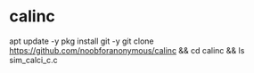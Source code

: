 # calinc
apt update -y
pkg install git -y 
git clone https://github.com/noobforanonymous/calinc && cd calinc && ls sim_calci_c.c
